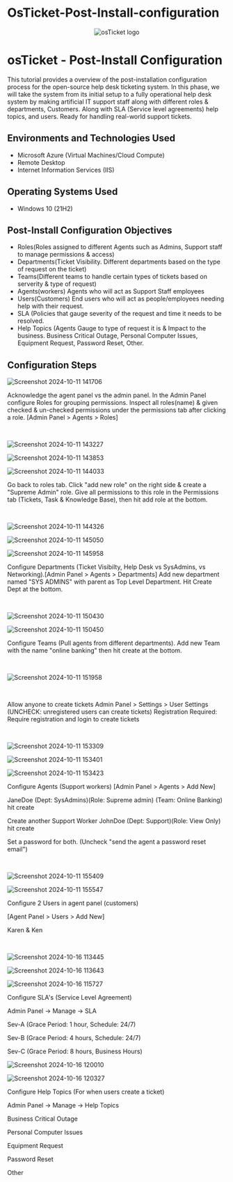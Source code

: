 # OsTicket-Post-Install-configuration

<p align="center">
<img src="https://i.imgur.com/Clzj7Xs.png" alt="osTicket logo"/>
</p>

<h1>osTicket - Post-Install Configuration</h1>
This tutorial provides a overview of the post-installation configuration process for the open-source help desk ticketing system. In this phase, we will take the system from its initial setup to a fully operational help desk system by making artificial IT support staff along with different roles & departments, Customers. Along with SLA (Service level agreements) help topics, and users. Ready for handling real-world support tickets.<br />

<h2>Environments and Technologies Used</h2>

- Microsoft Azure (Virtual Machines/Cloud Compute)
- Remote Desktop
- Internet Information Services (IIS)

<h2>Operating Systems Used </h2>

- Windows 10</b> (21H2)

<h2>Post-Install Configuration Objectives</h2>

- Roles(Roles assigned to different Agents such as Admins, Support staff to manage permissions & access)
- Departments(Ticket Visibility. Different departments based on the type of request on the ticket)
- Teams(Different teams to handle certain types of tickets based on serverity & type of request)
- Agents(workers)  Agents who will act as Support Staff employees 
- Users(Customers) End users who will act as people/employees needing help with their request.
- SLA (Policies that gauge severity of the request and time it needs to be resolved.
- Help Topics (Agents Gauge to type of request it is & Impact to the business. Business Critical Outage,
Personal Computer Issues,
Equipment Request,
Password Reset,
Other.


<h2>Configuration Steps</h2>

<p>

![Screenshot 2024-10-11 141706](https://github.com/user-attachments/assets/cf44e18d-1753-4a7e-b324-1a71061980cf)

</p>
<p>
Acknowledge the agent panel vs the admin panel. In the Admin Panel configure Roles for grouping permissions. Inspect all roles(name) & given checked & un-checked permissions under the permissions tab after clicking a role.
[Admin Panel > Agents > Roles]
</p>
<br />

<p>

![Screenshot 2024-10-11 143227](https://github.com/user-attachments/assets/c8f23b52-7386-49e3-90ed-fa0debe30bd3)

![Screenshot 2024-10-11 143853](https://github.com/user-attachments/assets/f1702bd8-db48-4c23-81ba-2ed0a4c574d1)

![Screenshot 2024-10-11 144033](https://github.com/user-attachments/assets/6ac9048c-31a1-45a4-835b-f8c2d34b5420)


</p>
<p>
Go back to roles tab. Click "add new role" on the right side & create a "Supreme Admin" role. Give all permissions to this role in the Permissions tab (Tickets, Task & Knowledge Base), then hit add role at the bottom. 
</p>
<br />

<p>

![Screenshot 2024-10-11 144326](https://github.com/user-attachments/assets/db6a08b6-0ae1-426e-9623-6decefdbcd5c)

![Screenshot 2024-10-11 145050](https://github.com/user-attachments/assets/678980c4-faf8-4b78-b90f-6f7091133d11)

![Screenshot 2024-10-11 145958](https://github.com/user-attachments/assets/1de69b8f-82ff-4566-a3e7-7c53ff75ea67)

</p>
<p>
Configure Departments (Ticket Visibilty, Help Desk vs SysAdmins, vs Networking).[Admin Panel > Agents > Departments] 
Add new department named "SYS ADMINS" with parent as Top Level Department. Hit Create Dept at the bottom.
</p>
<br />

<p>

![Screenshot 2024-10-11 150430](https://github.com/user-attachments/assets/2bcca3d1-2814-48bd-8566-0c9b09f9505c)

![Screenshot 2024-10-11 150450](https://github.com/user-attachments/assets/a8be33aa-056f-4688-bee7-7d7065fa67c2)

</p>
<p>

Configure Teams (Pull agents from different departments). Add new Team with the name "online banking" then hit create at the bottom.

</p>
<br />

<p>

![Screenshot 2024-10-11 151958](https://github.com/user-attachments/assets/1b33d0bb-7ed1-436f-b1f7-e88f7963d79b)

</p>
<br />

<p>

Allow anyone to create tickets
Admin Panel > Settings > User Settings (UNCHECK: unregistered users can create tickets)
Registration Required: Require registration and login to create tickets 

</p>
<br />

<p>

![Screenshot 2024-10-11 153309](https://github.com/user-attachments/assets/9ab338e6-2b51-4378-95f4-b0e1083bb4e2)

![Screenshot 2024-10-11 153401](https://github.com/user-attachments/assets/2eb21ecb-9009-41d5-ada5-891c66615554)

![Screenshot 2024-10-11 153423](https://github.com/user-attachments/assets/be1984e0-f87f-4c41-8270-60e60b464fe2)

Configure Agents (Support workers)
[Admin Panel > Agents > Add New]


JaneDoe (Dept: SysAdmins)(Role: Supreme admin) (Team: Online Banking) hit create

Create another Support Worker
JohnDoe (Dept: Support)(Role: View Only) hit create 

Set a password for both. (Uncheck "send the agent a password reset email")

</p>
<br />

<p>

![Screenshot 2024-10-11 155409](https://github.com/user-attachments/assets/e8e26831-53f7-4afb-b8bb-a925b958e602)


![Screenshot 2024-10-11 155547](https://github.com/user-attachments/assets/d7ef8243-ef25-4378-87fa-251e96c740a3)

Configure 2 Users in agent panel (customers)

[Agent Panel > Users > Add New]

Karen &
Ken

</p>
<br />

<p>

![Screenshot 2024-10-16 113445](https://github.com/user-attachments/assets/543525e6-64dd-4e94-a0fc-598be0278e30)

![Screenshot 2024-10-16 113643](https://github.com/user-attachments/assets/09492cd1-16b8-49f6-8a89-1469d1405bd2)

![Screenshot 2024-10-16 115727](https://github.com/user-attachments/assets/3ce80d3c-b41b-480c-96d8-ff05b7fad001)

Configure SLA's (Service Level Agreement)

Admin Panel -> Manage -> SLA

Sev-A (Grace Period: 1 hour, Schedule: 24/7)

Sev-B (Grace Period: 4 hours, Schedule: 24/7)

Sev-C (Grace Period: 8 hours, Business Hours)

![Screenshot 2024-10-16 120010](https://github.com/user-attachments/assets/7aec39c5-c5d8-4ffa-acd5-72f2923417a0)

![Screenshot 2024-10-16 120327](https://github.com/user-attachments/assets/240a2f6e-d052-4bed-9c5e-b549a0a48fcf)

Configure Help Topics (For when users create a ticket)

Admin Panel -> Manage -> Help Topics

Business Critical Outage

Personal Computer Issues

Equipment Request

Password Reset

Other








